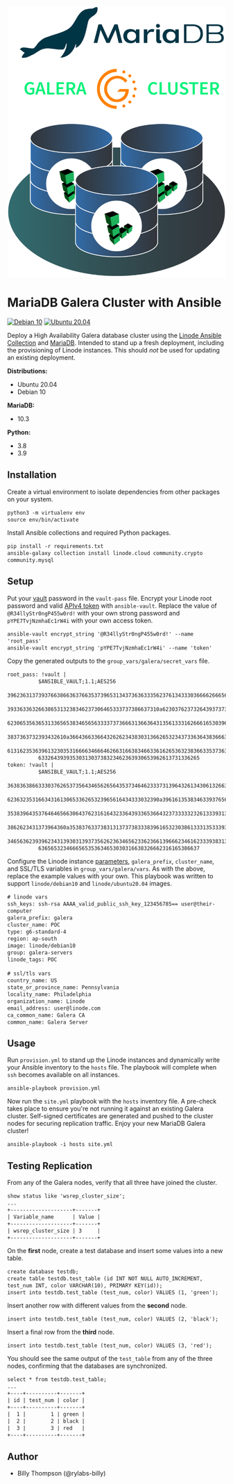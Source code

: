 ![mariadb-galera-diagram](mariadb-galera-diagram.png)
# MariaDB Galera Cluster with Ansible
[![Debian 10](https://github.com/linodeproservices/mariadb-galera-ansible/actions/workflows/debian10.yml/badge.svg)](https://github.com/linodeproservices/mariadb-galera-ansible/actions/workflows/debian10.yml) [![Ubuntu 20.04](https://github.com/linodeproservices/mariadb-galera-ansible/actions/workflows/ubuntu20.04.yml/badge.svg)](https://github.com/linodeproservices/mariadb-galera-ansible/actions/workflows/ubuntu20.04.yml)

Deploy a High Availability Galera database cluster using the [Linode Ansible Collection](https://github.com/linode/ansible_linode) and [MariaDB](https://mariadb.com/kb/en/galera-cluster/). Intended to stand up a fresh deployment, including the provisioning of Linode instances. This should _not_ be used for updating an existing deployment. 

**Distributions:**
- Ubuntu 20.04
- Debian 10 

**MariaDB:**
- 10.3

**Python:**
- 3.8
- 3.9

## Installation
Create a virtual environment to isolate dependencies from other packages on your system.
```
python3 -m virtualenv env
source env/bin/activate
```

Install Ansible collections and required Python packages.
```
pip install -r requirements.txt
ansible-galaxy collection install linode.cloud community.crypto community.mysql
```

## Setup
Put your [vault](https://docs.ansible.com/ansible/latest/user_guide/vault.html#encrypting-content-with-ansible-vault) password in the `vault-pass` file. Encrypt your Linode root password and valid [APIv4 token](https://www.linode.com/docs/guides/getting-started-with-the-linode-api/#create-an-api-token) with `ansible-vault`. Replace the value of `@R34llyStr0ngP455w0rd!` with your own strong password and `pYPE7TvjNzmhaEc1rW4i` with your own access token.
```
ansible-vault encrypt_string '@R34llyStr0ngP455w0rd!' --name 'root_pass'
ansible-vault encrypt_string 'pYPE7TvjNzmhaEc1rW4i' --name 'token'
```

Copy the generated outputs to the `group_vars/galera/secret_vars` file.
```
root_pass: !vault |
          $ANSIBLE_VAULT;1.1;AES256
          39623631373937663866363766353739653134373636333562376134333036666266656166366639
          3933633632663865313238346237306465333737386637310a623037623732643937373865646331
          62306535636531336565383465656333373736663136636431356133316266616530396565346336
          3837363732393432610a366436633664326262343830313662653234373363643836663662333832
          61316235363961323035316666346664626631663834663361626536323836633537363136643866
          6332643939353031303738323462363930653962613731336265
token: !vault |
          $ANSIBLE_VAULT;1.1;AES256
          36383638663330376265373564346562656435373464623337313964326134306132663533383061
          6236323531663431613065336265323965616434333032390a396161353834633937656137333231
          35383964353764646566306437623161643233643933653664323733333232613339313838393661
          3862623431373964360a353837633738313137373833383961653230386133313533393765663766
          34656362393962343139303139373562623634656233623661396662346162333938313136363630
          6365653234666565353634653030316638326662316165386637
```

Configure the Linode instance [parameters](https://github.com/linode/ansible_linode/blob/master/docs/instance.rst#id3), `galera_prefix`, `cluster_name`, and SSL/TLS variables in `group_vars/galera/vars`. As with the above, replace the example values with your own. This playbook was written to support `linode/debian10` and `linode/ubuntu20.04` images.
```
# linode vars
ssh_keys: ssh-rsa AAAA_valid_public_ssh_key_123456785== user@their-computer
galera_prefix: galera
cluster_name: POC
type: g6-standard-4
region: ap-south
image: linode/debian10
group: galera-servers
linode_tags: POC

# ssl/tls vars
country_name: US
state_or_province_name: Pennsylvania
locality_name: Philadelphia
organization_name: Linode
email_address: user@linode.com
ca_common_name: Galera CA
common_name: Galera Server
```

## Usage
Run `provision.yml` to stand up the Linode instances and dynamically write your Ansible inventory to the `hosts` file. The playbook will complete when `ssh` becomes available on all instances. 
```
ansible-playbook provision.yml
```

Now run the `site.yml` playbook with the `hosts` inventory file. A pre-check takes place to ensure you're not running it against an existing Galera cluster. Self-signed certificates are generated and pushed to the cluster nodes for securing replication traffic. Enjoy your new MariaDB Galera cluster!
```
ansible-playbook -i hosts site.yml
```

## Testing Replication
From any of the Galera nodes, verify that all three have joined the cluster.
```
show status like 'wsrep_cluster_size';
...
+--------------------+-------+
| Variable_name      | Value |
+--------------------+-------+
| wsrep_cluster_size | 3     |
+--------------------+-------+
```

On the **first** node, create a test database and insert some values into a new table.
```
create database testdb;
create table testdb.test_table (id INT NOT NULL AUTO_INCREMENT, test_num INT, color VARCHAR(10), PRIMARY KEY(id));
insert into testdb.test_table (test_num, color) VALUES (1, 'green');
```

Insert another row with different values from the **second** node.
```
insert into testdb.test_table (test_num, color) VALUES (2, 'black');
```

Insert a final row from the **third** node.
```
insert into testdb.test_table (test_num, color) VALUES (3, 'red');
```

You should see the same output of the `test_table` from any of the three nodes, confirming that the databases are synchronized.
```
select * from testdb.test_table;
...
+----+----------+-------+
| id | test_num | color |
+----+----------+-------+
|  1 |        1 | green |
|  2 |        2 | black |
|  3 |        3 | red   |
+----+----------+-------+
```

## Author

- Billy Thompson (@rylabs-billy)
